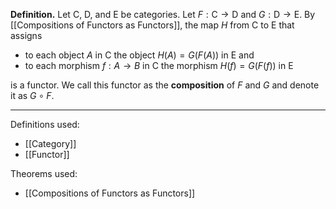 **Definition.** Let $\mathsf{C}$, $\mathsf{D}$, and $\mathsf{E}$ be categories. Let $F:\mathsf{C}\to \mathsf{D}$ and $G:\mathsf{D}\to \mathsf{E}$. By [[Compositions of Functors as Functors]], the map $H$ from $\mathsf{C}$ to $\mathsf{E}$ that assigns
- to each object $A$ in $\mathsf{C}$ the object $H(A)=G(F(A))$ in $\mathsf{E}$ and
- to each morphism $f:A\to B$ in $\mathsf{C}$ the morphism $H(f)=G(F(f))$ in $\mathsf{E}$

is a functor. We call this functor as the **composition** of $F$ and $G$ and denote it as $G\circ F$.
***
Definitions used:
- [[Category]]
- [[Functor]]

Theorems used:
- [[Compositions of Functors as Functors]]